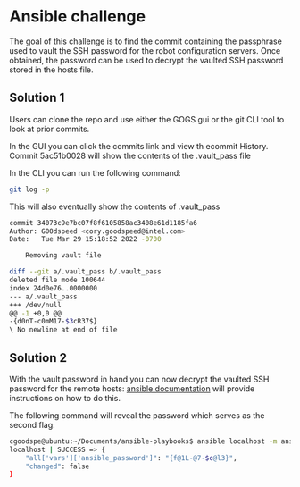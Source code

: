 # Ansible challenge

The goal of this challenge is to find the commit containing the passphrase used to vault the SSH password for the robot configuration servers. Once obtained, the password can be used to decrypt the vaulted SSH password stored in the hosts file.

## Solution 1 

Users can clone the repo and use either the GOGS gui or the git CLI tool to look at prior commits. 

In the GUI you can click the commits link and view th ecommit History. Commit 5ac51b0028 will show the contents of the .vault_pass file

In the CLI you can run the following command:

```bash
git log -p
```

This will also eventually show the contents of .vault_pass

```bash
commit 34073c9e7bc07f8f6105858ac3408e61d1185fa6
Author: G00dspeed <cory.goodspeed@intel.com>
Date:   Tue Mar 29 15:18:52 2022 -0700

    Removing vault file

diff --git a/.vault_pass b/.vault_pass
deleted file mode 100644
index 24d0e76..0000000
--- a/.vault_pass
+++ /dev/null
@@ -1 +0,0 @@
-{d0nT-c0mM17-$3cR37$}
\ No newline at end of file
```

## Solution 2

With the vault password in hand you can now decrypt the vaulted SSH password for the remote hosts: [ansible documentation](https://docs.ansible.com/ansible/latest/user_guide/vault.html#viewing-encrypted-variables) will provide instructions on how to do this.

The following command will reveal the password which serves as the second flag:

```bash
cgoodspe@ubuntu:~/Documents/ansible-playbooks$ ansible localhost -m ansible.builtin.debug -a var="all['vars']['ansible_password']" -e "@hosts" --vault-id .vault_pass 
localhost | SUCCESS => {
    "all['vars']['ansible_password']": "{f@1L-@7-$c@l3}",
    "changed": false
}
```